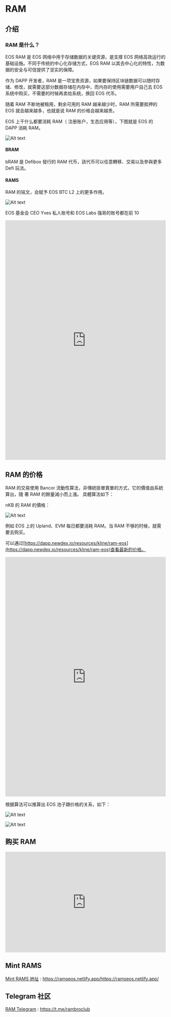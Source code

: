 # RAM

## 介绍

### RAM 是什么？

EOS RAM 是 EOS 网络中用于存储数据的关键资源，是支撑 EOS 网络高效运行的基础设施。不同于传统的中心化存储方式，EOS RAM 以其去中心化的特性，为数据的安全与可信提供了坚实的保障。

作为 DAPP 开发者，RAM 是一项宝贵资源，如果要保持区块链数据可以随时存储、修改，就需要这部分数据存储在内存中，而内存的使用需要用户自己去 EOS 系统中购买，不需要的时候再卖给系统，换回 EOS 代币。

随着 RAM 不断地被租用，剩余可用的 RAM 越来越少时，RAM 所需要抵押的 EOS 就会越来越多，也就是说 RAM 的价格会越来越贵。

EOS 上干什么都要消耗 RAM（ 注册账户，生态应用等），下图就是 EOS 的 DAPP 消耗 RAM。

![Alt text](image-5.png)

#### BRAM

bRAM 是 Defibox 發行的 RAM 代币，該代币可以任意轉移、交易以及參與更多 Defi 玩法。

#### RAMS

RAM 的铭文，会赋予 EOS BTC L2 上的更多作用。

![Alt text](image-2.png)

EOS 基金会 CEO Yves 私人账号和 EOS Labs 强哥的账号都在前 10

<iframe id="iframe" height=750 width='100%' frameborder=0 allowfullscreen="true" src="https://www.eosram.info/">  
</iframe>

## RAM 的价格

RAM 的交易使用 Bancor 流動性算法，非傳統掛單賣單的方式，它的價值由系統算出，隨
著 RAM 的餘量減小而上漲。
具體算法如下：

nKB 的 RAM 的價格：

![Alt text](image-1.png)

例如 EOS 上的 Upland、EVM 每日都要消耗 RAM。当 RAM 不够的时候，就需要去购买。

可以通过[https://dapp.newdex.io/resources/kline/ram-eos](https://dapp.newdex.io/resources/kline/ram-eos)查看最新的价格。

<iframe id="iframe" height=750 width=100% frameborder=0 allowfullscreen="true" src="https://dapp.newdex.io/resources/kline/ram-eos">  
</iframe>

根据算法可以推算出 EOS 池子跟价格的关系，如下：

![Alt text](image-4.png)

![Alt text](image-3.png)

## 购买 RAM

<iframe width="100%" height="315" src="https://www.youtube.com/embed/1hM-DB15P8I?si=X4UO5uPz3QKxLxzN" title="YouTube video player" frameborder="0" allow="accelerometer; autoplay; clipboard-write; encrypted-media; gyroscope; picture-in-picture; web-share" allowfullscreen></iframe>

## Mint RAMS

[Mint RAMS 地址](https://ramseos.netlify.app/https://ramseos.netlify.app/) : https://ramseos.netlify.app/https://ramseos.netlify.app/

## Telegram 社区

[RAM Telegram](https://t.me/rambroclub) : https://t.me/rambroclub
